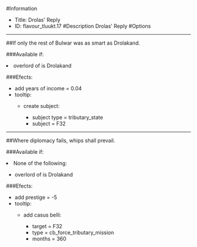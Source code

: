 #Information
 - Title: Drolas' Reply
 - ID: flavour_tluukt.17
#Description
Drolas' Reply
#Options

___
##If only the rest of Bulwar was as smart as Drolakand.

###Available if:
<li>overlord of is Drolakand</li>

###Efects:<ul><li>add years of income = 0.04</li><li>tooltip:</li><ul><li>create subject:</li><ul><li>subject type = tributary_state</li><li>subject = F32</li></ul></ul></ul>

___
##Where diplomacy fails, whips shall prevail.

###Available if:
<li>None of the following:</li><ul><li>overlord of is Drolakand</li></ul>

###Efects:<ul><li>add prestige = -5</li><li>tooltip:</li><ul><li>add casus belli:</li><ul><li>target = F32</li><li>type = cb_force_tributary_mission</li><li>months = 360</li></ul></ul></ul>
